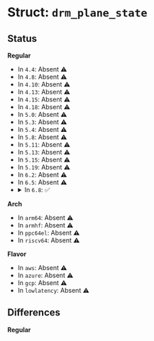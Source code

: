 # Struct: <code>drm_plane_state</code>

## Status
<b>Regular</b>
<ul>
<li>
In <code>4.4</code>: Absent ⚠️
</li>
<li>
In <code>4.8</code>: Absent ⚠️
</li>
<li>
In <code>4.10</code>: Absent ⚠️
</li>
<li>
In <code>4.13</code>: Absent ⚠️
</li>
<li>
In <code>4.15</code>: Absent ⚠️
</li>
<li>
In <code>4.18</code>: Absent ⚠️
</li>
<li>
In <code>5.0</code>: Absent ⚠️
</li>
<li>
In <code>5.3</code>: Absent ⚠️
</li>
<li>
In <code>5.4</code>: Absent ⚠️
</li>
<li>
In <code>5.8</code>: Absent ⚠️
</li>
<li>
In <code>5.11</code>: Absent ⚠️
</li>
<li>
In <code>5.13</code>: Absent ⚠️
</li>
<li>
In <code>5.15</code>: Absent ⚠️
</li>
<li>
In <code>5.19</code>: Absent ⚠️
</li>
<li>
In <code>6.2</code>: Absent ⚠️
</li>
<li>
In <code>6.5</code>: Absent ⚠️
</li>
<li>
<details>
<summary>In <code>6.8</code>: ✅</summary>

```c
struct drm_plane_state {
    struct drm_plane *plane;
    struct drm_crtc *crtc;
    struct drm_framebuffer *fb;
    struct dma_fence *fence;
    int32_t crtc_x;
    int32_t crtc_y;
    uint32_t crtc_w;
    uint32_t crtc_h;
    uint32_t src_x;
    uint32_t src_y;
    uint32_t src_h;
    uint32_t src_w;
    int32_t hotspot_x;
    int32_t hotspot_y;
    u16 alpha;
    uint16_t pixel_blend_mode;
    unsigned int rotation;
    unsigned int zpos;
    unsigned int normalized_zpos;
    enum drm_color_encoding color_encoding;
    enum drm_color_range color_range;
    struct drm_property_blob *fb_damage_clips;
    bool ignore_damage_clips;
    struct drm_rect src;
    struct drm_rect dst;
    bool visible;
    enum drm_scaling_filter scaling_filter;
    struct drm_crtc_commit *commit;
    struct drm_atomic_state *state;
    bool color_mgmt_changed;
};
```
</details>
</li>
</ul>
<b>Arch</b>
<ul>
<li>
In <code>arm64</code>: Absent ⚠️
</li>
<li>
In <code>armhf</code>: Absent ⚠️
</li>
<li>
In <code>ppc64el</code>: Absent ⚠️
</li>
<li>
In <code>riscv64</code>: Absent ⚠️
</li>
</ul>
<b>Flavor</b>
<ul>
<li>
In <code>aws</code>: Absent ⚠️
</li>
<li>
In <code>azure</code>: Absent ⚠️
</li>
<li>
In <code>gcp</code>: Absent ⚠️
</li>
<li>
In <code>lowlatency</code>: Absent ⚠️
</li>
</ul>

## Differences
<b>Regular</b>
<ul>
</ul>
